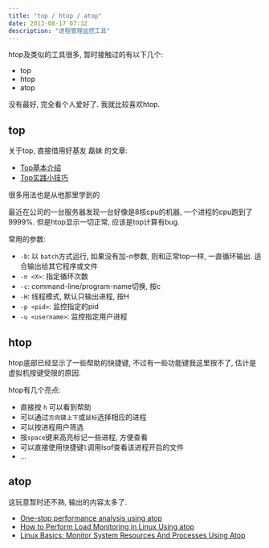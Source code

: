 ```yaml
---
title: "top / htop / atop"
date: 2013-08-17 07:32
description: "进程管理监控工具"
---
```



htop及类似的工具很多, 暂时接触过的有以下几个:

* top
* htop
* atop

没有最好, 完全看个人爱好了. 我就比较喜欢htop.

## top ##

关于top, 直接借用好基友 磊妹 的文章:

* [Top基本介绍](http://kumu-linux.github.io/blog/2013/06/02/top/)
* [Top实践小技巧](http://kumu-linux.github.io/blog/2013/06/07/top-hacks/)

很多用法也是从他那里学到的

最近在公司的一台服务器发现一台好像是8核cpu的机器, 一个进程的cpu跑到了9999%. 但是htop显示一切正常, 应该是top计算有bug.

常用的参数:

* `-b`: 以 `batch`方式运行, 如果没有加-n参数, 则和正常top一样, 一直循环输出. 适合输出给其它程序或文件
* `-n <X>`: 指定循环次数
* `-c`: command-line/program-name切换, 按c
* `-H`: 线程模式, 默认只输出进程, 按H
* `-p <pid>`: 监控指定的pid
* `-u <username>`: 监控指定用户进程


## htop ##

htop底部已经显示了一些帮助的快捷键, 不过有一些功能键我这里按不了, 估计是虚拟机按键受限的原因.

htop有几个亮点:

* 直接按 `h` 可以看到帮助
* 可以通过`方向键上下`或`鼠标`选择相应的进程
* 可以按进程用户筛选
* 按`space`键来高亮标记一些进程, 方便查看
* 可以直接使用快捷键`l`调用lsof查看该进程开启的文件
* ...

## atop ##

这玩意暂时还不熟, 输出的内容太多了.

* [One-stop performance analysis using atop](https://lwn.net/Articles/387202/)
* [How to Perform Load Monitoring in Linux Using atop](https://www.maketecheasier.com/load-monitoring-linux-atop/)
* [Linux Basics: Monitor System Resources And Processes Using Atop](http://www.unixmen.com/linux-basics-monitor-system-resources-processes-using-atop/)
